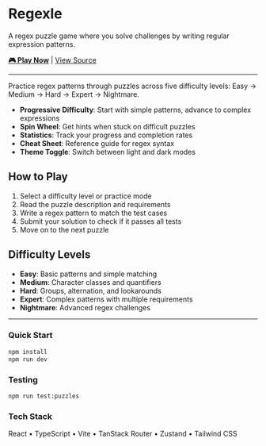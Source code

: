 # Regexle

A regex puzzle game where you solve challenges by writing regular expression patterns.

**[🎮 Play Now](https://lowejosh.github.io/regexle/)** | [View Source](https://github.com/lowejosh/regexle)

---

Practice regex patterns through puzzles across five difficulty levels: Easy → Medium → Hard → Expert → Nightmare.

- **Progressive Difficulty**: Start with simple patterns, advance to complex expressions
- **Spin Wheel**: Get hints when stuck on difficult puzzles
- **Statistics**: Track your progress and completion rates
- **Cheat Sheet**: Reference guide for regex syntax
- **Theme Toggle**: Switch between light and dark modes

## How to Play

1. Select a difficulty level or practice mode
2. Read the puzzle description and requirements
3. Write a regex pattern to match the test cases
4. Submit your solution to check if it passes all tests
5. Move on to the next puzzle

## Difficulty Levels

- **Easy**: Basic patterns and simple matching
- **Medium**: Character classes and quantifiers
- **Hard**: Groups, alternation, and lookarounds
- **Expert**: Complex patterns with multiple requirements
- **Nightmare**: Advanced regex challenges

---

### Quick Start

```bash
npm install
npm run dev
```

### Testing

```bash
npm run test:puzzles
```

### Tech Stack

React • TypeScript • Vite • TanStack Router • Zustand • Tailwind CSS
